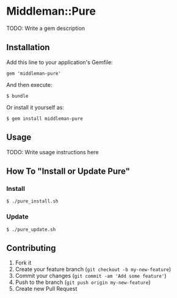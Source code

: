 # Middleman::Pure

TODO: Write a gem description

## Installation

Add this line to your application's Gemfile:

    gem 'middleman-pure'

And then execute:

    $ bundle

Or install it yourself as:

    $ gem install middleman-pure

## Usage

TODO: Write usage instructions here

## How To "Install or Update Pure"

### Install 

    $ ./pure_install.sh 

### Update 

    $ ./pure_update.sh

## Contributing

1. Fork it
2. Create your feature branch (`git checkout -b my-new-feature`)
3. Commit your changes (`git commit -am 'Add some feature'`)
4. Push to the branch (`git push origin my-new-feature`)
5. Create new Pull Request

